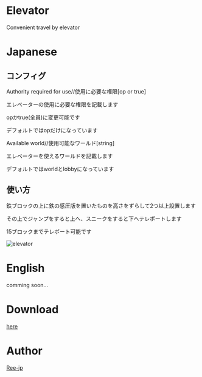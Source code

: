 Elevator
====

Convenient travel by elevator

# Japanese

## コンフィグ

Authority required for use//使用に必要な権限[op or true]

エレベーターの使用に必要な権限を記載します

opかtrue(全員)に変更可能です

デフォルトではopだけになっています

Available world//使用可能なワールド[string]

エレベーターを使えるワールドを記載します

デフォルトではworldとlobbyになっています


## 使い方

鉄ブロックの上に鉄の感圧版を置いたものを高さをずらして2つ以上設置します

その上でジャンプをすると上へ、スニークをすると下へテレポートします

15ブロックまでテレポート可能です

![elevator](https://user-images.githubusercontent.com/49682119/63075344-567e4600-bf6c-11e9-9a71-822f86ceab87.png)

# English

comming soon...

# Download

[here](https://github.com/Ree-jp/elevator/releases/download/1.0.0/Elevator_v1.0.0.phar)

# Author

[Ree-jp](https://github.com/Ree-jp)
